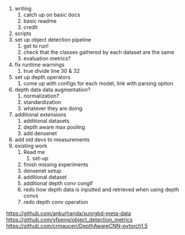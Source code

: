 1. writing
   1. catch up on basic docs
   1. basic readme
   1. credit
1. scripts
1. set up object detection pipeline
   1. get to run!
   1. check that the classes gathered by each dataset are the same   
   1. evaluation metrics?
1. fix runtime warnings
      1. true divide line 30 & 32
1. set up depth operators
    1. come up with configs for each model, link with parsing option   
1. depth data data augmentation?
   1. normalization?
   1. standardization
   1. whatever they are doing
1. additional extensions
   1. additional datasets
   1. depth aware max pooling
   1. add densenet
1. add std devs to measurements   
1. existing work
   1. Read me
      1. set-up
   1. finish missing experiments
   1. densenet setup
   1. additional dataset
   1. additional depth conv congif   
   1. redo how depth data is inputted and retrieved when using depth convs
   1. redo depth conv operation

https://github.com/ankurhanda/sunrgbd-meta-data
https://github.com/yfpeng/object_detection_metrics
https://github.com/crmauceri/DepthAwareCNN-pytorch1.5